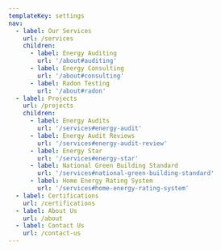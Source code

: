 ```yaml
---
templateKey: settings
nav:
  - label: Our Services
    url: /services
    children:
      - label: Energy Auditing
        url: '/about#auditing'
      - label: Energy Consulting
        url: '/about#consulting'
      - label: Radon Testing
        url: '/about#radon'
  - label: Projects
    url: /projects
    children:
      - label: Energy Audits
        url: '/services#energy-audit'
      - label: Energy Audit Reviews
        url: '/services#energy-audit-review'
      - label: Energy Star
        url: '/services#energy-star'
      - label: National Green Building Standard
        url: '/services#national-green-building-standard'
      - label: Home Energy Rating System
        url: '/services#home-energy-rating-system'
  - label: Certifications
    url: /certifications
  - label: About Us
    url: /about
  - label: Contact Us
    url: /contact-us
---
```

